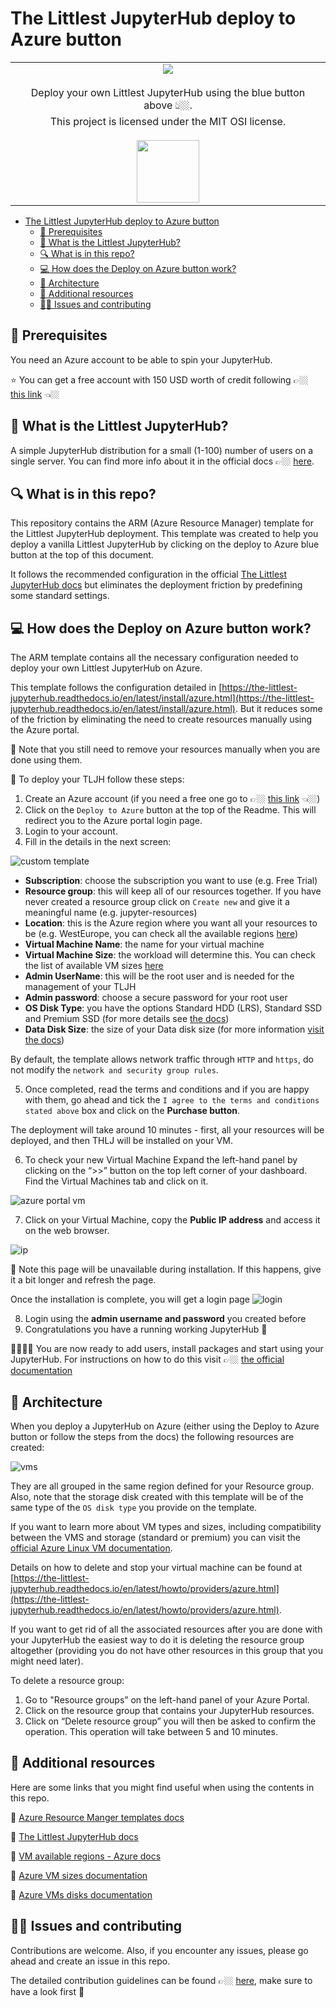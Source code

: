 # The Littlest JupyterHub deploy to Azure button

<table width='100%' align="center">
    <tr>
    <td align='center' width='100%'>
    <a href="https://portal.azure.com/#create/Microsoft.Template/uri/https%3A%2F%2Fraw.githubusercontent.com%2Ftrallard%2FTLJH-azure-button%2Ffeature-plugins%2Fazuredeploy.json" target="_blank">
    <img src="http://azuredeploy.net/deploybutton.png"/>
    </a>
    </br>
    </br>
    Deploy your own Littlest JupyterHub using the blue button above 👆🏼.
    </td>
    </tr>
    <tr>
    <td align='center' width='100%'>
    This project is licensed under the MIT OSI license.
    <br>
    <br>
    <a  target="_blank" href='https://opensource.org/licenses/MIT'>
                <img src='https://img.shields.io/badge/License-MIT-gray.svg?colorA=2D2A56&colorB=7A76C2&style=flat' width='100' />
            </a>
    </td>
    </tr>
</table>

- [The Littlest JupyterHub deploy to Azure button](#the-littlest-jupyterhub-deploy-to-azure-button)
  - [📝 Prerequisites](#%f0%9f%93%9d-prerequisites)
  - [:thinking: What is the Littlest JupyterHub?](#thinking-what-is-the-littlest-jupyterhub)
  - [🔍 What is in this repo?](#%f0%9f%94%8d-what-is-in-this-repo)
  - [💻 How does the Deploy on Azure button work?](#%f0%9f%92%bb-how-does-the-deploy-on-azure-button-work)
  - [🚧 Architecture](#%f0%9f%9a%a7-architecture)
  - [:book: Additional resources](#book-additional-resources)
  - [🖖🏼 Issues and contributing](#%f0%9f%96%96%f0%9f%8f%bc-issues-and-contributing)

## 📝 Prerequisites

You need an Azure account to be able to spin your JupyterHub. 

:star: You can get a free account with 150 USD worth of credit following 👉🏼 [this link](https://azure.microsoft.com/free/?WT.mc_id=TLJHbutton-github-taallard) 👈🏼

## :thinking: What is the Littlest JupyterHub?

A simple JupyterHub distribution for a small (1-100) number of users on a single server. You can find more info about it in the official docs 👉🏼 [here][TLJH-docs].

## 🔍 What is in this repo?

This repository contains the ARM (Azure Resource Manager) template for the Littlest JupyterHub deployment. This template was created to help you deploy a vanilla Littlest JupyterHub by clicking on the deploy to Azure blue button at the top of this document.

It follows the recommended configuration in the official [The Littlest JupyterHub docs][TLJH-docs] but eliminates the deployment friction by predefining some standard settings.

## 💻 How does the Deploy on Azure button work?
The ARM template contains all the necessary configuration needed to deploy your own Littlest JupyterHub on Azure. 

This template follows the configuration detailed in [https://the-littlest-jupyterhub.readthedocs.io/en/latest/install/azure.html](https://the-littlest-jupyterhub.readthedocs.io/en/latest/install/azure.html). But it reduces some of the friction by eliminating the need to create resources manually using the Azure portal.

🚨 Note that you still need to remove your resources manually when you are done using them.

🚧 To deploy your TLJH follow these steps:

1. Create an Azure account (if you need a free one go to 👉🏼 [this link](https://azure.microsoft.com/free/?WT.mc_id=TLJHbutton-github-taallard) 👈🏼)
2. Click on the `Deploy to Azure` button at the top of the Readme. This will redirect you to the Azure portal login page.
3. Login to your account.
4. Fill in the details in the next screen:

![custom template](assets/Custom_deployment_-_Microsoft_Azure.png)

- **Subscription**: choose the subscription you want to use (e.g. Free Trial)
- **Resource group**: this will keep all of our resources together. If you have never created a resource group click on `Create new` and give it a meaningful name (e.g. jupyter-resources)
- **Location**: this is the Azure region where you want all your resources to be (e.g. WestEurope, you can check all the available regions [here](https://azure.microsoft.com/global-infrastructure/services/?products=virtual-machines&WT.mc_id=TLJHbutton-github-taallard))
- **Virtual Machine Name**: the name for your virtual machine
- **Virtual Machine Size**: the workload will determine this. You can check the list of available VM sizes [here](https://docs.microsoft.com/azure/virtual-machines/linux/sizes-general?WT.mc_id=TLJHbutton-github-taallard)
- **Admin UserName**: this will be the root user and is needed for the management of your TLJH
- **Admin password**: choose a secure password for your root user
- **OS Disk Type**: you have the options Standard HDD (LRS), Standard SSD and Premium SSD (for more details see [the docs](https://docs.microsoft.com/azure/virtual-machines/windows/disks-types?WT.mc_id=TLJHbutton-github-taallard))
- **Data Disk Size**: the size of your Data disk size (for more information [visit the docs](https://docs.microsoft.com/azure/virtual-machines/windows/disks-types?WT.mc_id=TLJHbutton-github-taallard))

By default, the template allows network traffic through `HTTP` and `https`, do not modify the `network and security group rules`.

5. Once completed, read the terms and conditions and if you are happy with them, go ahead and tick the `I agree to the terms and conditions stated above` box and click on the **Purchase button**.

The deployment will take around 10 minutes - first, all your resources will be deployed, and then THLJ will be installed on your VM.

6. To check your new Virtual Machine Expand the left-hand panel by clicking on the “>>” button on the top left corner of your dashboard. Find the Virtual Machines tab and click on it.

![azure portal vm](https://the-littlest-jupyterhub.readthedocs.io/en/latest/_images/azure-vms.png)

7. Click on your Virtual Machine, copy the **Public IP address** and access it on the web browser.

![ip](https://the-littlest-jupyterhub.readthedocs.io/en/latest/_images/ip-vm.png)

🚨 Note this page will be unavailable during installation. If this happens, give it a bit longer and refresh the page.

Once the installation is complete, you will get a login page 
![login](https://the-littlest-jupyterhub.readthedocs.io/en/latest/_images/first-login.png)

8. Login using the **admin username and password** you created before
9. Congratulations you have a running working JupyterHub 🎉

👩🏿‍💻✨ You are now ready to add users, install packages and start using your JupyterHub. For instructions on how to do this visit 👉🏼 [the official documentation](https://the-littlest-jupyterhub.readthedocs.io/en/latest/install/azure.html#step-2-adding-more-users)

## 🚧 Architecture
When you deploy a JupyterHub on Azure (either using the Deploy to Azure button or follow the steps from the docs) the following resources are created:

![vms](assets/schematic_hires.png)

They are all grouped in the same region defined for your Resource group.
Also, note that the storage disk created with this template will be of the same type of the `OS disk type` you provide on the template. 

If you want to learn more about VM types and sizes, including compatibility between the VMS and storage (standard or premium) you can visit the [official Azure Linux VM documentation](https://docs.microsoft.com/azure/virtual-machines/linux/sizes?WT.mc_id=TLJHbutton-github-taallard).

Details on how to delete and stop your virtual machine can be found at [https://the-littlest-jupyterhub.readthedocs.io/en/latest/howto/providers/azure.html](https://the-littlest-jupyterhub.readthedocs.io/en/latest/howto/providers/azure.html).

If you want to get rid of all the associated resources after you are done with your JupyterHub the easiest way to do it is deleting the resource group altogether (providing you do not have other resources in this group that you might need later).

To delete a resource group:

1. Go to "Resource groups” on the left-hand panel of your Azure Portal.
2. Click on the resource group that contains your JupyterHub resources.
3. Click on “Delete resource group” you will then be asked to confirm the operation. This operation will take between 5 and 10 minutes.

## :book: Additional resources
Here are some links that you might find useful when using the contents in this repo.

:book: [Azure Resource Manger templates docs](https://docs.microsoft.com/azure/azure-resource-manager/template-deployment-overview?WT.mc_id=TLJHbutton-github-taallard)

:book: [The Littlest JupyterHub docs](https://the-littlest-jupyterhub.readthedocs.io/en/latest/index.html) 

:book: [VM available regions - Azure docs](https://azure.microsoft.com/global-infrastructure/services/?products=virtual-machines&WT.mc_id=TLJHbutton-github-taallard)

:book: [Azure VM sizes documentation](https://docs.microsoft.com/azure/virtual-machines/linux/sizes-general?WT.mc_id=TLJHbutton-github-taallard)

:book: [Azure VMs disks documentation](https://docs.microsoft.com/azure/virtual-machines/windows/disks-types?WT.mc_id=TLJHbutton-github-taallard)

## 🖖🏼 Issues and contributing

Contributions are welcome. Also, if you encounter any issues, please go ahead and create an issue in this repo.

The detailed contribution guidelines can be found 👉🏼 [here](./CONTRIBUTING.md), make sure to have a look first :eyes:

<!-- Links -->

[TLJH-docs]: https://the-littlest-jupyterhub.readthedocs.io/en/latest/index.html